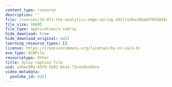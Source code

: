 ```yaml
---
content_type: resource
description: ''
file: /courses/15-071-the-analytics-edge-spring-2017/a36ac00a69705b828ea373c4a9e45bce_UjbutTp3z3I.vtt
file_size: 10495
file_type: application/x-subrip
hide_download: true
hide_download_original: null
learning_resource_types: []
license: https://creativecommons.org/licenses/by-nc-sa/4.0/
ocw_type: OCWFile
resourcetype: Other
title: 3play caption file
uid: a36ac00a-6970-5b82-8ea3-73c4a9e45bce
video_metadata:
  youtube_id: null
---
```

